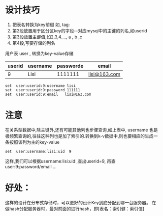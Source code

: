 
# 设计技巧
1. 把表名转换为key前缀 如, tag:
2. 第2段放置用于区分区key的字段--对应mysql中的主键的列名,如userid
3. 第3段放置主键值,如2,3,4...., a , b ,c
4. 第4段,写要存储的列名

用户表 user  , 转换为key-value存储

| userid	| username	| passworde	| email        | 
| ------ | ------ | ------ | ------ |
| 9       | 	Lisi	  | 1111111	  | lisi@163.com | 

```mysql
set  user:userid:9:username lisi
set  user:userid:9:password 111111
set  user:userid:9:email   lisi@163.com
```


# 注意
在关系型数据中,除主键外,还有可能其他列也步骤查询,如上表中, username 也是极频繁查询的,往往这种列也是加了索引的.转换到k-v数据中,则也要相应的生成一条按照该列为主的key-value
```mysql
set  user:username:lisi:uid  9  
```
这样,我们可以根据username:lisi:uid ,查出userid=9, 再查user:9:password/email ...


# 好处：
这样的设计在分布式存储时，可以更好的设计Key到底分配到哪一台服务器。
在做hash分配服务器时，最对前面的进行hash，即[表名：索引健：索引值]

